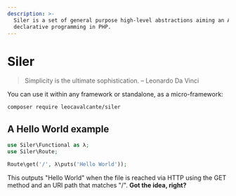 ```yaml
---
description: >-
  Siler is a set of general purpose high-level abstractions aiming an API for
  declarative programming in PHP.
---
```


# Siler

> Simplicity is the ultimate sophistication. – Leonardo Da Vinci

You can use it within any framework or standalone, as a micro-framework:

```bash
composer require leocavalcante/siler
```

## A Hello World example

```php
use Siler\Functional as λ;
use Siler\Route;

Route\get('/', λ\puts('Hello World'));
```

This outputs "Hello World" when the file is reached via HTTP using the GET method and an URI path that matches "/". **Got the idea, right?**

